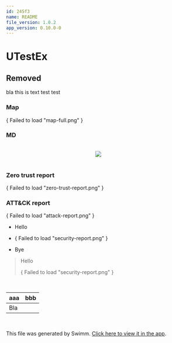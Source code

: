 ```yaml
---
id: 245f3
name: README
file_version: 1.0.2
app_version: 0.10.0-0
---
```


# UTestEx

## Removed

bla this is text test test

### Map

{ Failed to load "map-full.png" }

### MD




<br/>

<div align="center"><img src="https://firebasestorage.googleapis.com/v0/b/swimm-dev-content/o/repositories%2Fls4DA2fLasmQuEbT4ipw%2F1fb86d1b-0ebc-44d6-bc3e-7a7e3b35da3b.png?alt=media&token=e8c8c072-c27e-4ef5-89d6-34500196b925" style="width:'50%'"/></div>

<br/>




### Zero trust report

{ Failed to load "zero-trust-report.png" }

### ATT&CK report

{ Failed to load "attack-report.png" }

*   Hello
    
*   { Failed to load "security-report.png" }
    
*   Bye
    

> Hello
> 
> { Failed to load "security-report.png" }
> 
> 


<br/>

|aaa|bbb |
|---|----|
|Bla|<br>|

<br/>

This file was generated by Swimm. [Click here to view it in the app](http://localhost:5001/repos/ls4DA2fLasmQuEbT4ipw/docs/245f3).